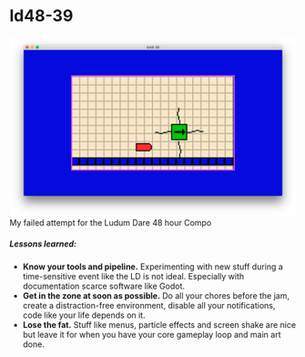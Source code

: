# ld48-39
![screenshot](screenshot.png)
My failed attempt for the Ludum Dare 48 hour Compo

##### Lessons learned:
* **Know your tools and pipeline.**
Experimenting with new stuff during a time-sensitive event like the LD is not ideal. Especially with documentation scarce software like Godot.
* **Get in the zone at soon as possible.**
Do all your chores before the jam, create a distraction-free environment, disable all your notifications, code like your life depends on it.
* **Lose the fat.**
Stuff like menus, particle effects and screen shake are nice but leave it for when you have your core gameplay loop and main art done.
